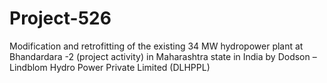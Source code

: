 # Project-526
Modification and retrofitting of the existing 34 MW hydropower plant at Bhandardara -2 (project activity) in Maharashtra state in India by Dodson – Lindblom Hydro Power Private Limited (DLHPPL)
